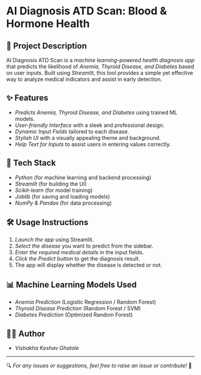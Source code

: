 # AI Diagnosis ATD Scan: Blood & Hormone Health

## 📌 Project Description
AI Diagnosis ATD Scan is a *machine learning-powered health diagnosis app* that predicts the likelihood of *Anemia, Thyroid Disease, and Diabetes* based on user inputs. Built using *Streamlit*, this tool provides a simple yet effective way to analyze medical indicators and assist in early detection.

## ✨ Features
- *Predicts Anemia, Thyroid Disease, and Diabetes* using trained ML models.
- *User-friendly Interface* with a sleek and professional design.
- *Dynamic Input Fields* tailored to each disease.
- *Stylish UI* with a visually appealing theme and background.
- *Help Text for Inputs* to assist users in entering values correctly.

## 🔧 Tech Stack
- *Python* (for machine learning and backend processing)
- *Streamlit* (for building the UI)
- *Scikit-learn* (for model training)
- *Joblib* (for saving and loading models)
- *NumPy & Pandas* (for data processing)

## 🛠 Usage Instructions
1. *Launch the app* using Streamlit.
2. *Select the disease* you want to predict from the sidebar.
3. *Enter the required medical details* in the input fields.
4. *Click the Predict button* to get the diagnosis result.
5. The app will display whether the disease is detected or not.

## 📊 Machine Learning Models Used
- *Anemia Prediction* (Logistic Regression / Random Forest)
- *Thyroid Disease Prediction* (Random Forest / SVM)
- *Diabetes Prediction* (Optimized Random Forest)

## 👩‍💻 Author
- *Vishakha Keshav Ghatole*


---

🔍 *For any issues or suggestions, feel free to raise an issue or contribute!* 🚀
